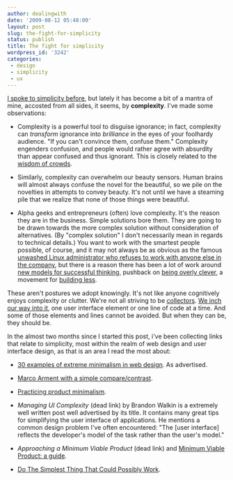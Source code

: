 ```yaml
---
author: dealingwith
date: '2009-08-12 05:48:00'
layout: post
slug: the-fight-for-simplicity
status: publish
title: The fight for simplicity
wordpress_id: '3242'
categories:
 - design
 - simplicity
 - ux
---
```


[I spoke to simplicity before]({{site.baseurl}}/2009/05/26/there-will-be-a-rise-of-new-creative-leaders-in-the-world-fueled-by-rich-humanity.html), but lately it has become a bit of a mantra
of mine, accosted from all sides, it seems, by **complexity**. I've made some
observations:

  * Complexity is a powerful tool to disguise ignorance; in fact, complexity
can _transform_ ignorance into _brilliance_ in the eyes of your foolhardy
audience. "If you can't convince them, confuse them." Complexity engenders
confusion, and people would rather agree with absurdity than appear confused
and thus ignorant. This is closely related to the [wisdom of crowds][2].

  * Similarly, complexity can overwhelm our beauty sensors. Human brains will
almost always confuse the novel for the beautiful, so we pile on the novelties
in attempts to convey beauty. It's not until we have a steaming pile that we
realize that none of those things were beautiful.

  * Alpha geeks and entrepreneurs (often) love complexity. It's the reason
they are in the business. Simple solutions bore them. They are going to be
drawn towards the more complex solution without consideration of alternatives.
(By "complex solution" I don't necessarily mean in regards to technical
details.) You want to work with the smartest people possible, of course, and
it may not always be as obvious as the famous [unwashed Linux administrator
who refuses to work with anyone else in the company][3], but there is a reason
there has been a lot of work around [new models for successful thinking][4],
pushback on [being overly clever][5], a movement for [building less][6].

These aren't postures we adopt knowingly. It's not like anyone cognitively
enjoys complexity or clutter. We're not all striving to be [collectors][7].
[We inch our way into it][8], one user interface element or one line of code
at a time. And some of those elements and lines cannot be avoided. But when
they can be, they should be.


In the almost two months since I started this post, i've been collecting links
that relate to simplicity, most within the realm of web design and user
interface design, as that is an area I read the most about:

  * [30 examples of extreme minimalism in web design][9]. As advertised.

  * [Marco Arment with a simple compare/contrast][10].

  * [Practicing product minimalism][12].

  * _Managing UI Complexity_ (dead link) by Brandon Walkin is a extremely well written post well advertised by its title. It contains many great tips for simplifying the user interface of applications. He mentions a common design problem I've often encountered: "The [user interface] reflects the developer's model of the task rather than the user's model."

  * _Approaching a Minimum Viable Product_ (dead link) and [Minimum Viable Product: a guide][15].

  * [Do The Simplest Thing That Could Possibly Work][16].

   [2]: http://en.wikipedia.org/wiki/The_Wisdom_of_Crowds

   [3]: http://www.youtube.com/watch?v=geZoES9KQ-Q (Correct. At last.)

   [4]: http://www.danpink.com/archives/category/whole-new-mind

   [5]: http://coderific.com/blog/post/564

   [6]: http://gettingreal.37signals.com/ch02_Build_Less.php

   [7]: http://vimeo.com/603058

   [8]: http://en.wikipedia.org/wiki/Boiling_frog (The story is thought tohave originated with the work of German physiologist Friedrich Goltz, whodemonstrated that a frog will indeed remain in slowly heated water, but only if its brain is removed)

   [9]: http://singlefunction.com/30-examples-of-extreme-minimalism-in-web-design/

   [10]: http://www.marco.org/143114030

   [12]: http://garry.posterous.com/practicing-product-minimalism

   [15]: http://startuplessonslearned.blogspot.com/2009/08/minimum-viable-product-guide.html

   [16]: http://www.c2.com/cgi/wiki?DoTheSimplestThingThatCouldPossiblyWork

